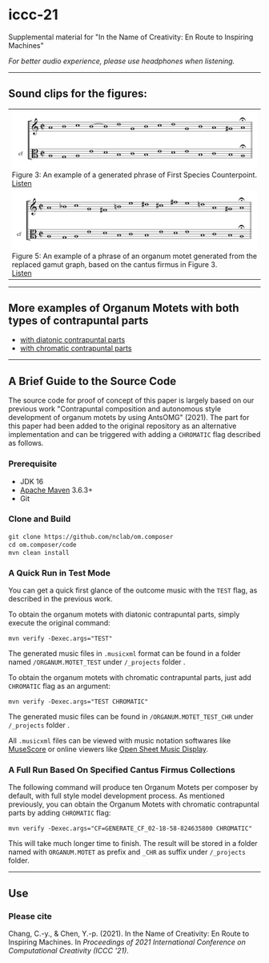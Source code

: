 # iccc-21

Supplemental material for "In the Name of Creativity: En Route to Inspiring Machines"

*For better audio experience, please use headphones when listening.*

----------
## Sound clips for the figures:

<table>
<tr><td>
<a href="https://soundcloud.com/iccc-21/Figure-3"><img src="media/figures/Fig_3.png"></a>
Figure 3: An example of a generated phrase of First Species Counterpoint.<br><a href="https://soundcloud.com/iccc-21/Figure-3">Listen</a>
</td></tr>
<tr><td>
<a href="https://soundcloud.com/iccc-21/Figure-5"><img src="media/figures/Fig_5.png"></a>
Figure 5: An example of a phrase of an organum motet generated from the replaced gamut graph, based on the cantus firmus in Figure 3.<br><a href="https://soundcloud.com/iccc-21/Figure-5">Listen</a>
</td></tr>
</table>

----------

## More examples of Organum Motets with both types of contrapuntal parts

* [with diatonic contrapuntal parts](diatonic.md)
* [with chromatic contrapuntal parts](chromatic.md)

----------

## A Brief Guide to the Source Code

The source code for proof of concept of this paper is largely based on our previous work "Contrapuntal composition and autonomous style development of organum motets by using AntsOMG" (2021). The part for this paper had been added to the original repository as an alternative implementation and can be triggered with adding a `CHROMATIC` flag described as follows.

### Prerequisite

* JDK 16
* [Apache Maven](https://maven.apache.org/) 3.6.3+
* Git

### Clone and Build

```
git clone https://github.com/nclab/om.composer
cd om.composer/code
mvn clean install
```

### A Quick Run in Test Mode

You can get a quick first glance of the outcome music with the `TEST` flag, as described in the previous work.

To obtain the organum motets with diatonic contrapuntal parts, simply execute the original command:

```
mvn verify -Dexec.args="TEST"
```

The generated music files in `.musicxml` format can be found in a folder named `/ORGANUM.MOTET_TEST` under `/_projects` folder .

To obtain the organum motets with chromatic contrapuntal parts, just add `CHROMATIC` flag as an argument:

```
mvn verify -Dexec.args="TEST CHROMATIC"
```

The generated music files can be found in `/ORGANUM.MOTET_TEST_CHR` under `/_projects` folder .

All `.musicxml` files can be viewed with music notation softwares like [MuseScore](https://musescore.org/) or online viewers like [Open Sheet Music Display](https://opensheetmusicdisplay.github.io/demo/).

### A Full Run Based On Specified Cantus Firmus Collections

The following command will produce ten Organum Motets per composer by default, with full style model development process. As mentioned previously, you can obtain the Organum Motets with chromatic contrapuntal parts by adding `CHROMATIC` flag:

```
mvn verify -Dexec.args="CF=GENERATE_CF_02-18-58-824635800 CHROMATIC"
```

This will take much longer time to finish. The result will be stored in a folder named with `ORGANUM.MOTET` as prefix and `_CHR` as suffix under `/_projects` folder.

----------

## Use

### Please cite

Chang, C.-y., & Chen, Y.-p. (2021). In the Name of Creativity: En Route to Inspiring Machines. In *Proceedings of 2021 International Conference on Computational Creativity (ICCC '21)*.

